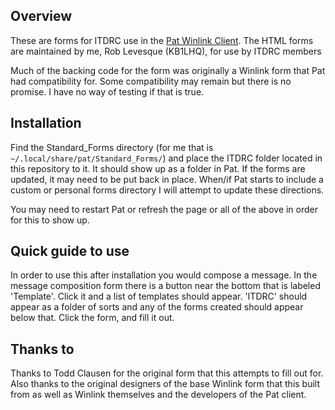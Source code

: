 ## Overview

These are forms for ITDRC use in the [Pat Winlink Client](https://getpat.io/). The HTML forms are maintained by me, Rob Levesque (KB1LHQ), for use by ITDRC members

Much of the backing code for the form was originally a Winlink form that Pat had compatibility for. Some compatibility may remain but there is no promise. I have no way of testing if that is true.


## Installation
Find the Standard_Forms directory (for me that is `~/.local/share/pat/Standard_Forms/`) and place the ITDRC folder located in this repository to it. It should show up as a folder in Pat. If the forms are updated, it may need to be put back in place. When/if Pat starts to include a custom or personal forms directory I will attempt to update these directions.

You may need to restart Pat or refresh the page or all of the above in order for this to show up.


## Quick guide to use
In order to use this after installation you would compose a message. In the message composition form there is a button near the bottom that is labeled 'Template'. Click it and a list of templates should appear. 'ITDRC' should appear as a folder of sorts and any of the forms created should appear below that. Click the form, and fill it out.


## Thanks to

Thanks to Todd Clausen for the original form that this attempts to fill out for. Also thanks to the original designers of the base Winlink form that this built from as well as Winlink themselves and the developers of the Pat client.
